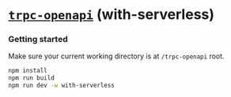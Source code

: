 # [**`trpc-openapi`**](../../README.md) (with-serverless)

### Getting started

Make sure your current working directory is at `/trpc-openapi` root.

```bash
npm install
npm run build
npm run dev -w with-serverless
```
